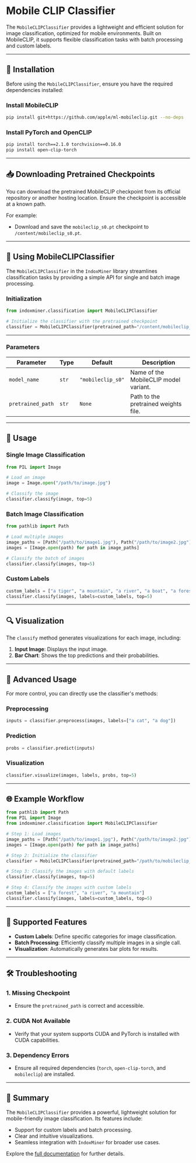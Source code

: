 # Mobile CLIP Classifier

The `MobileCLIPClassifier` provides a lightweight and efficient solution for image classification, optimized for mobile environments. Built on MobileCLIP, it supports flexible classification tasks with batch processing and custom labels.

---

## 🔧 Installation

Before using the `MobileCLIPClassifier`, ensure you have the required dependencies installed:

### Install MobileCLIP

```bash
pip install git+https://github.com/apple/ml-mobileclip.git --no-deps
```

### Install PyTorch and OpenCLIP

```bash
pip install torch==2.1.0 torchvision==0.16.0
pip install open-clip-torch
```

---

## 📥 Downloading Pretrained Checkpoints

You can download the pretrained MobileCLIP checkpoint from its official repository or another hosting location. Ensure the checkpoint is accessible at a known path.

For example:

- Download and save the `mobileclip_s0.pt` checkpoint to `/content/mobileclip_s0.pt`.

---

## 🧠 Using MobileCLIPClassifier

The `MobileCLIPClassifier` in the `IndoxMiner` library streamlines classification tasks by providing a simple API for single and batch image processing.

### Initialization

```python
from indoxminer.classification import MobileCLIPClassifier

# Initialize the classifier with the pretrained checkpoint
classifier = MobileCLIPClassifier(pretrained_path="/content/mobileclip_s0.pt")
```

---

### Parameters

| Parameter         | Type  | Default           | Description                           |
| ----------------- | ----- | ----------------- | ------------------------------------- |
| `model_name`      | `str` | `"mobileclip_s0"` | Name of the MobileCLIP model variant. |
| `pretrained_path` | `str` | `None`            | Path to the pretrained weights file.  |

---

## 🚀 Usage

### Single Image Classification

```python
from PIL import Image

# Load an image
image = Image.open("/path/to/image.jpg")

# Classify the image
classifier.classify(image, top=5)
```

### Batch Image Classification

```python
from pathlib import Path

# Load multiple images
image_paths = [Path("/path/to/image1.jpg"), Path("/path/to/image2.jpg")]
images = [Image.open(path) for path in image_paths]

# Classify the batch of images
classifier.classify(images, top=5)
```

### Custom Labels

```python
custom_labels = ["a tiger", "a mountain", "a river", "a boat", "a forest"]
classifier.classify(images, labels=custom_labels, top=5)
```

---

## 🔍 Visualization

The `classify` method generates visualizations for each image, including:

1. **Input Image**: Displays the input image.
2. **Bar Chart**: Shows the top predictions and their probabilities.

---

## 🔬 Advanced Usage

For more control, you can directly use the classifier's methods:

### Preprocessing

```python
inputs = classifier.preprocess(images, labels=["a cat", "a dog"])
```

### Prediction

```python
probs = classifier.predict(inputs)
```

### Visualization

```python
classifier.visualize(images, labels, probs, top=5)
```

---

## 🌐 Example Workflow

```python
from pathlib import Path
from PIL import Image
from indoxminer.classification import MobileCLIPClassifier

# Step 1: Load images
image_paths = [Path("/path/to/image1.jpg"), Path("/path/to/image2.jpg")]
images = [Image.open(path) for path in image_paths]

# Step 2: Initialize the classifier
classifier = MobileCLIPClassifier(pretrained_path="/path/to/mobileclip_s0.pt")

# Step 3: Classify the images with default labels
classifier.classify(images, top=5)

# Step 4: Classify the images with custom labels
custom_labels = ["a forest", "a river", "a mountain"]
classifier.classify(images, labels=custom_labels, top=5)
```

---

## 🔧 Supported Features

- **Custom Labels**: Define specific categories for image classification.
- **Batch Processing**: Efficiently classify multiple images in a single call.
- **Visualization**: Automatically generates bar plots for results.

---

## 🛠️ Troubleshooting

### 1. **Missing Checkpoint**

- Ensure the `pretrained_path` is correct and accessible.

### 2. **CUDA Not Available**

- Verify that your system supports CUDA and PyTorch is installed with CUDA capabilities.

### 3. **Dependency Errors**

- Ensure all required dependencies (`torch`, `open-clip-torch`, and `mobileclip`) are installed.

---

## 🌟 Summary

The `MobileCLIPClassifier` provides a powerful, lightweight solution for mobile-friendly image classification. Its features include:

- Support for custom labels and batch processing.
- Clear and intuitive visualizations.
- Seamless integration with `IndoxMiner` for broader use cases.

Explore the [full documentation](https://indoxminer.readthedocs.io/) for further details.
